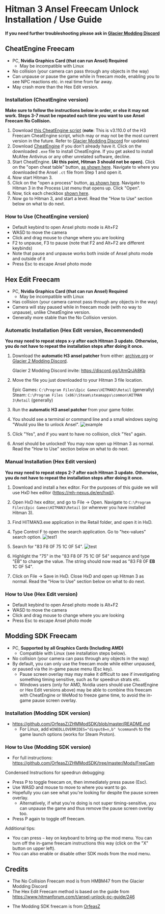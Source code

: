# Hitman 3 Ansel Freecam Unlock Installation / Use Guide

**If you need further troubleshooting please ask in [Glacier Modding Discord](https://discord.gg/6UDtuYhZP6)**

## CheatEngine Freecam

- PC, **Nvidia Graphics Card (that can run Ansel) Required**
  - May be incompatible with Linux
- No collision (your camera can pass through any objects in the way)
- Can unpause or pause the game while in freecam mode, enabling you to see NPC reactions etc. in real time from far away.
- May crash more than the Hex Edit version.

### Installation (CheatEngine version)

**Make sure to follow the instructions below in order, or else it may not work. Steps 3-7 must be repeated each time you want to use Ansel Freecam No Collision.**

1. Download [this CheatEngine script](https://www.mediafire.com/file/oedaf8k7ics5ssy/Hitman3-3.110.0.CT/file) (**note**: This is v3.110.0 of the H3 Freecam CheatEngine script, which may or may not be the most current version in the future. Refer to [Glacier Modding Discord](https://discord.gg/6UDtuYhZP6) for updates)
2. Download [CheatEngine](https://www.cheatengine.org/downloads.php) if you don't already have it. Click on the downloaded `.exe` file to install CheatEngine. If you get asked to install McAfee Antivirus or any other unrelated software, decline.
3. Start CheatEngine. **(At this point, Hitman 3 should not be open).** Click on the "open cheat table" button, [as shown here](https://i.ibb.co/MDn2Bjw/cheattable.png). Navigate to where you downloaded the Ansel `.ct` file from Step 1 and open it.
4. Now start Hitman 3.
5. Click on the "open a process" button, [as shown here](https://i.ibb.co/d76zzQ6/ctstep1.png). Navigate to Hitman 3 in the Process List menu that opens up. Click "Open".
6. Now, tick each checkbox [shown here](https://i.ibb.co/WWVwXJC/ctstep2.png).
7. Now go to Hitman 3, and start a level. Read the "How to Use" section below on what to do next.

### How to Use (CheatEngine version)

- Default keybind to open Ansel photo mode is Alt+F2
- WASD to move the camera
- Click and drag mouse to change where you are looking
- F2 to unpause, F3 to pause (note that F2 and Alt+F2 are different keybinds)
- Note that pause and unpause works both inside of Ansel photo mode and outside of it
- Press Esc to escape Ansel photo mode

## Hex Edit Freecam

- PC, **Nvidia Graphics Card (that can run Ansel) Required**
  - May be incompatible with Linux
- Has collision (your camera cannot pass through any objects in the way)
- Camera will stay paused while in freecam mode (with no way to unpause), unlike CheatEngine version.
- Generally more stable than the No Collision version.

### Automatic Installation (Hex Edit version, Recommended)

**You may need to repeat steps x-y after each Hitman 3 update. Otherwise, you do not have to repeat the installation steps after doing it once.**

1. Download the **automatic H3 ansel patcher** from either: [archive.org](https://archive.org/details/h3-ansel-patcher) or [Glacier 2 Modding Discord](https://discord.com/channels/555224628251852811/555224758837444632/1184352049580736544).

   Glacier 2 Modding Discord invite: https://discord.gg/UtmQrJA8Kb

2. Move the file you just downloaded to your Hitman 3 file location.

   Epic Games: `C:\Program Files\Epic Games\HITMAN3\Retail` (generally)
   Steam: `C:\Program Files (x86)\Steam\steamapps\common\HITMAN 3\Retail` (generally)

3. Run the **automatic H3 ansel patcher** from your game folder.

4. You should see a terminal or command line and a small windows saying "Would you like to unlock Ansel".
   ![example](https://i.ibb.co/kJnfpBS/img-2024-05-24-18-01-08.png)

5. Click "Yes", and if you want to have no collision, click "Yes" again.

6. Ansel should be unlocked! You may now open up Hitman 3 as normal. Read the "How to Use" section below on what to do next.

### Manual Installation (Hex Edit version)

**You may need to repeat steps 2-7 after each Hitman 3 update. Otherwise, you do not have to repeat the installation steps after doing it once.**

1. Download and install a hex editor. For the purposes of this guide we will use HxD hex editor (https://mh-nexus.de/en/hxd/).

2. Open HxD hex editor, and go to File -> Open. Navigate to `C:\Program Files\Epic Games\HITMAN3\Retail` (or wherever you have installed Hitman 3).

3. Find HITMAN3.exe application in the Retail folder, and open it in HxD.

4. Type Control F to open the search application. Go to "hex-values" search option.
   ![test1](https://i.ibb.co/nrmhB9D/hex1.png)

5. Search for "83 F8 0F 75 1C 0F 54".
   ![test](https://i.ibb.co/gDgZFXz/hex2.png)

6. Highlight the "75" in the "83 F8 0F 75 1C 0F 54" sequence and type "EB" to change the value.
   The string should now read as "83 F8 0F **EB** 1C 0F 54".

7. Click on File -> Save in HxD. Close HxD and open up Hitman 3 as normal. Read the "How to Use" section below on what to do next.

### How to Use (Hex Edit version)

- Default keybind to open Ansel photo mode is Alt+F2
- WASD to move the camera
- Click and drag mouse to change where you are looking
- Press Esc to escape Ansel photo mode

## Modding SDK Freecam

- PC, **Supported by all Graphics Cards (Including AMD)**
  - Compatible with Linux (see installation steps below).
- No collision (your camera can pass through any objects in the way)
- By default, you can only use the freecam mode while either unpaused, or paused via the in-game pause menu (Esc key).
  - Pause screen overlay may may make it difficult to see if investigating something timing sensitive, such as for speedrun strats etc.
  - Windows users (only for AMD, Nvidia users should use CheatEngine or Hex Edit versions above) may be able to combine this freecam with CheatEngine or WeMod to freeze game time, to avoid the in-game pause screen overlay.

### Installation (Modding SDK version)

- https://github.com/OrfeasZ/ZHMModSDK/blob/master/README.md
  - For Linux, add `WINEDLLOVERRIDES="dinput8=n,b" %command%` to the game launch options (works for Steam Proton).

### How to Use (Modding SDK version)

- For full instructions: https://github.com/OrfeasZ/ZHMModSDK/tree/master/Mods/FreeCam

Condensed Instructions for speedrun debugging:

- Press P to toggle freecam on, then immediately press pause (Esc).
- Use WASD and mouse to move to where you want to go.
- Hopefully you can see what you're looking for despite the pause screen overlay.
  - Alternatively, if what you're doing is not super timing-sensitive, you can unpause the game and thus remove the pause screen overlay too.
- Press P again to toggle off freecam.

Additional tips:

- You can press `~` key on keyboard to bring up the mod menu. You can turn off the in-game freecam instructions this way (click on the "X" button on upper left).
- You can also enable or disable other SDK mods from the mod menu.

## Credits

- The No Collision Freecam mod is from HMBM47 from the Glacier Modding Discord
- The Hex Edit Freecam method is based on the guide from https://www.hitmanforum.com/t/ansel-unlock-pc-guide/246

* The Modding SDK freecam is from [OrfeasZ](https://github.com/OrfeasZ/)
